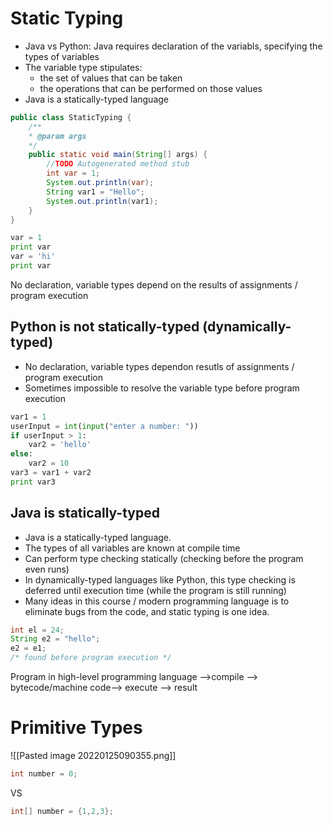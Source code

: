 # Static Typing
- Java vs Python: Java requires declaration of the variabls, specifying the types of variables
- The variable type stipulates:
	- the set of values that can be taken
	- the operations that can be performed on those values
- Java is a statically-typed language
```java
public class StaticTyping {
	/**
	* @param args
	*/
	public static void main(String[] args) {
		//TODO Autogenerated method stub
		int var = 1;
		System.out.println(var);
		String var1 = "Hello";
		System.out.println(var1);
	}
}
```
```python
var = 1
print var
var = 'hi'
print var
```
No declaration, variable types depend on the results of assignments / program execution
## Python is not statically-typed (dynamically-typed)
- No declaration, variable types dependon resutls of assignments / program execution
- Sometimes impossible to resolve the variable type before program execution
```python
var1 = 1
userInput = int(input("enter a number: "))
if userInput > 1:
	var2 = 'hello'
else:
	var2 = 10
var3 = var1 + var2
print var3
```
## Java is statically-typed
- Java is a statically-typed language.
- The types of all variables are known at compile time
- Can perform type checking statically (checking before the program even runs)
- In dynamically-typed languages like Python, this type checking is deferred until execution time (while the program is still running)
- Many ideas in this course / modern programming language is to eliminate bugs from the code, and static typing is one idea.
```java
int el = 24;
String e2 = "hello";
e2 = e1;
/* found before program execution */
```
Program in high-level programming language -->compile --> bytecode/machine code--> execute --> result
# Primitive Types
![[Pasted image 20220125090355.png]]
```java
int number = 0;
```
VS
```java
int[] number = {1,2,3};
```